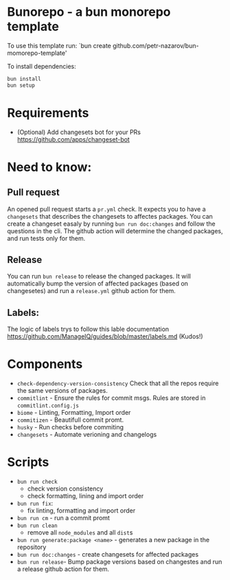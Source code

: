 #  Bunorepo - a bun monorepo template

To use this template run: 
`bun create github.com/petr-nazarov/bun-momorepo-template'

To install dependencies:

```bash
bun install
bun setup
```
# Requirements 
 - (Optional) Add changesets bot for your PRs https://github.com/apps/changeset-bot
# Need to know: 
## Pull request 
An opened pull request starts a `pr.yml` check. It expects you to have a `changesets` that describes the changesets to affectes packages. You can create a changeset easaly by running `bun run doc:changes` and follow the questions in the cli.
The github action will determine the changed packages, and run tests only for them.

## Release
You can run `bun release` to release the changed packages. It will automatically bump the version of affected packages (based on changesetes) and run a `release.yml` github action for them.

## Labels: 
The logic of labels trys to follow this lable documentation https://github.com/ManageIQ/guides/blob/master/labels.md (Kudos!)

# Components 
 - `check-dependency-version-consistency` Check that all the repos require the same versions of packages.
 - `commitlint` - Ensure the rules for commit msgs. Rules are stored in `commitlint.config.js` 
 - `biome` - Linting, Formatting, Import order 
 - `commitizen` - Beautifull commit promt.
 - `husky` - Run checks before commiting
 - `changesets` - Automate verioning and changelogs
# Scripts
 - `bun run check`
   - check version consistency 
   - check formatting, lining and import order
 - `bun run fix`:
    - fix linting, formatting and import order
 - `bun run cm` - run a commit promt
 - `bun run clean`
    - remove all `node_modules` and all `dist`s
 - `bun run generate:package <name>` - generates a new package in the repository
 - `bun run doc:changes` - create changesets for affected packages 
 - `bun run release`- Bump package versions based on changestes and run a release github action for them.
